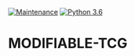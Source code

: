 [![Maintenance](https://img.shields.io/badge/Maintained%3F-yes-green.svg)](https://GitHub.com/Naereen/StrapDown.js/graphs/commit-activity)
[![Python 3.6](https://img.shields.io/badge/python-3.9-blue.svg)](https://www.python.org/downloads/release/python-360/)
# MODIFIABLE-TCG

